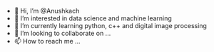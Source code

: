 - 👋 Hi, I’m @Anushkach
- 👀 I’m interested in data science and machine learning
- 🌱 I’m currently learning python, c++ and digital image processing
- 💞️ I’m looking to collaborate on ...
- 📫 How to reach me ...

<!---
Anushkach/Anushkach is a ✨ special ✨ repository because its `README.md` (this file) appears on your GitHub profile.
You can click the Preview link to take a look at your changes.
--->
